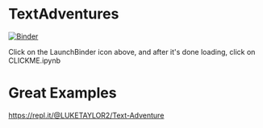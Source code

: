 # TextAdventures
[![Binder](https://mybinder.org/badge.svg)](https://mybinder.org/v2/gh/ericrosenbrown/TextAdventures/master)

Click on the LaunchBinder icon above, and after it's done loading, click on CLICKME.ipynb

# Great Examples
https://repl.it/@LUKETAYLOR2/Text-Adventure
